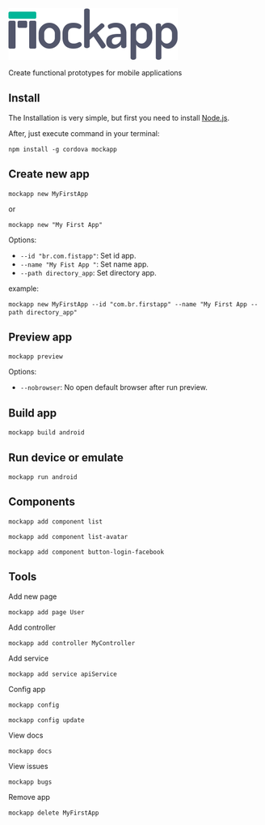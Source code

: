![Logo](https://raw.githubusercontent.com/fabiorogeriosj/mockapp/design/logo_dark.png)

Create functional prototypes for mobile applications


## Install

The Installation is very simple, but first you need to install [Node.js](https://nodejs.org/en/).

After, just execute command in your terminal:

```
npm install -g cordova mockapp
```

## Create new app

```
mockapp new MyFirstApp
```
or
```
mockapp new "My First App"
```

Options:
- `--id "br.com.fistapp"`: Set id app.
- `--name "My Fist App "`: Set name app.
- `--path directory_app`: Set directory app.

example:
```
mockapp new MyFirstApp --id "com.br.firstapp" --name "My First App --path directory_app"
```

## Preview app

```
mockapp preview
```

Options:
- `--nobrowser`: No open default browser after run preview.

## Build app

```
mockapp build android
```

## Run device or emulate

```
mockapp run android
```

## Components

```
mockapp add component list
```

```
mockapp add component list-avatar
```

```
mockapp add component button-login-facebook
```

## Tools

Add new page

```
mockapp add page User
```

Add controller

```
mockapp add controller MyController
```

Add service

```
mockapp add service apiService
```

Config app

```
mockapp config
```

```
mockapp config update
```

View docs

```
mockapp docs
```

View issues

```
mockapp bugs
```


Remove app

```
mockapp delete MyFirstApp
```
